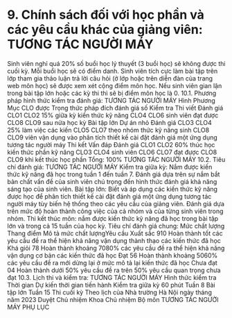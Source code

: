# 9. Chính sách đối với học phần và các yêu cầu khác của giảng viên: TƯƠNG TÁC NGƯỜI MÁY
Sinh viên nghỉ quá 20% số buổi học lý thuyết (3 buổi học) sẽ không được thi cuối kỳ. Mỗi buổi học sẽ có điểm danh. Sinh viên tích cực làm bài tập trên lớp tham gia thảo luận trả lời câu hỏi (ở lớp hoặc trên diễn đàn của trang web môn học) sẽ được xem xét cộng điểm môn học. Nếu sinh viên gian lận trong bài tập lớn hoặc các kỳ thi thì sẽ bị điểm môn học là 0.
10.1. Phương pháp hình thức kiểm tra đánh giá: TƯƠNG TÁC NGƯỜI MÁY Hình Phương Mục CLO được Trọng thức pháp đích đánh giá số Kiểm tra Thi viết Đánh giá CLO1 CLO2 15% giữa kỳ kiến thức kỹ năng CLO4 CLO6 sinh viên đạt được CLO8 CLO9 sau nửa học kỳ Bài tập lớn Dự án nhỏ Đánh giá CLO3 CLO4 25% làm việc các kiến CLO5 CLO7 theo nhóm thức kỹ năng sinh CLO8 CLO9 viên vận dụng vào phân tích thiết kế cài đặt đánh giá một ứng dụng tương tác người máy Thi kết Vấn đáp Đánh giá CLO1 CLO2 60% thúc học kiến thức phần kỹ năng CLO3 CLO4 sinh viên CLO6 CLO7 đạt được CLO8 CLO9 khi kết thúc học phần Tổng: 100% TƯƠNG TÁC NGƯỜI MÁY 10.2. Tiêu chí đánh giá: TƯƠNG TÁC NGƯỜI MÁY Kiểm tra giữa kỳ: Nắm được kiến thức kỹ năng đã học trong tuần 1 đến tuần 7. Đánh giá dựa trên sự nắm bắt bản chất vấn đề của sinh viên chú trọng đến hình thức đánh giá khả năng sáng tạo của sinh viên. Bài tập lớn: Biết và áp dụng các kiến thức kỹ năng được học để phân tích thiết kế cài đặt đánh giá một ứng dụng tương tác người máy tùy biến hệ thống theo các yêu cầu của giảng viên. Đánh giá dựa trên mức độ hoàn thành công việc của cả nhóm và của từng sinh viên trong nhóm. Thi kết thúc môn: nắm được kiến thức kỹ năng đã học trong bài tập lớn và trong cả 15 tuần của học kỳ. Tiêu chí đánh giá chung:
Mức chất lượng Thang điểm Mô tả mức chất lượngYêu cầu Xuất sắc 910 Hoàn thành tốt các yêu cầu đề ra thể hiện khả năng vận dụng thành thạo các kiến thức đã học
Khá giỏi 78 Hoàn thành khoảng 7080% các yêu cầu đề ra thể hiện khả năng vận dụng cơ bản các kiến thức đã học
Đạt 56 Hoàn thành khoảng 5060% các yêu cầu đề ra mới dừng lại ở mức mô tả lại kiến thức đã học
Chưa đạt 04 Hoàn thành dưới 50% yêu cầu đề ra trên 50% yêu cầu quan trọng chưa đạt
10.3. Lịch thi và kiểm tra: TƯƠNG TÁC NGƯỜI MÁY Hình thức kiểm tra Thời gian Dự kiến thời gian tiến hành Kiểm tra giữa kỳ 60 phút Tuần 8
Bài tập lớn Tuần 15
Thi cuối kỳ Theo lịch của Nhà trường
Hà Nội ngày tháng năm 2023 Duyệt Chủ nhiệm Khoa Chủ nhiệm Bộ môn TƯƠNG TÁC NGƯỜI MÁY
PHỤ LỤC
